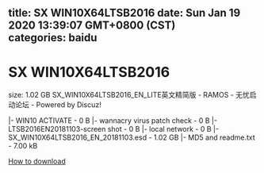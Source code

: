 
title: SX WIN10X64LTSB2016
date: Sun Jan 19 2020 13:39:07 GMT+0800 (CST)    
categories: baidu
---

# SX WIN10X64LTSB2016
size: 1.02 GB
 SX_WIN10X64LTSB2016_EN_LITE英文精简版 - RAMOS - 无忧启动论坛 - Powered by Discuz!
 
|- WIN10 ACTIVATE - 0 B
|- wannacry virus patch check - 0 B
|- LTSB2016EN20181103-screen shot - 0 B
|- local network - 0 B
|- SX_WIN10X64LTSB2016_EN_20181103.esd - 1.02 GB
|- MD5 and readme.txt - 7.00 kB

[How to download](https://bpcam.bemobtrk.com/go/2ceec3aa-1ca2-46d6-b9ff-aaa5c184517c?jno=4542)